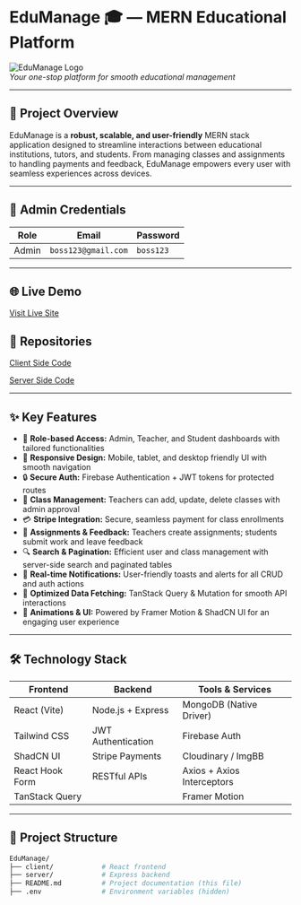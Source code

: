 # EduManage 🎓 — MERN Educational Platform

![EduManage Logo](./screenshot.png)  
*Your one-stop platform for smooth educational management*

---

## 🚀 Project Overview
EduManage is a **robust, scalable, and user-friendly** MERN stack application designed to streamline interactions between educational institutions, tutors, and students. From managing classes and assignments to handling payments and feedback, EduManage empowers every user with seamless experiences across devices.

---

## 🔑 Admin Credentials
| Role   | Email               | Password  |
|--------|---------------------|-----------|
| Admin  | `boss123@gmail.com` | `boss123` |

---

## 🌐 Live Demo
[Visit Live Site](https://my-school-b2c91.web.app/)  

## 🔗 Repositories  
[Client Side Code](https://github.com/Programming-Hero-Web-Course4/b11a12-client-side-Tawhide16)

[Server Side Code](https://github.com/Programming-Hero-Web-Course4/b11a12-server-side-Tawhide16)    


 

---

## ✨ Key Features

- 🎯 **Role-based Access:** Admin, Teacher, and Student dashboards with tailored functionalities  
- 📱 **Responsive Design:** Mobile, tablet, and desktop friendly UI with smooth navigation  
- 🔒 **Secure Auth:** Firebase Authentication + JWT tokens for protected routes  
- 🏫 **Class Management:** Teachers can add, update, delete classes with admin approval  
- 💳 **Stripe Integration:** Secure, seamless payment for class enrollments  
- 📝 **Assignments & Feedback:** Teachers create assignments; students submit work and leave feedback  
- 🔍 **Search & Pagination:** Efficient user and class management with server-side search and paginated tables  
- 🔔 **Real-time Notifications:** User-friendly toasts and alerts for all CRUD and auth actions  
- 🚀 **Optimized Data Fetching:** TanStack Query & Mutation for smooth API interactions  
- 🎨 **Animations & UI:** Powered by Framer Motion & ShadCN UI for an engaging user experience

---

## 🛠️ Technology Stack

| Frontend            | Backend             | Tools & Services        |
|---------------------|---------------------|------------------------|
| React (Vite)        | Node.js + Express   | MongoDB (Native Driver) |
| Tailwind CSS        | JWT Authentication  | Firebase Auth           |
| ShadCN UI           | Stripe Payments     | Cloudinary / ImgBB      |
| React Hook Form     | RESTful APIs        | Axios + Axios Interceptors |
| TanStack Query      |                     | Framer Motion           |

---

## 📂 Project Structure
```bash
EduManage/
├── client/            # React frontend
├── server/            # Express backend
├── README.md          # Project documentation (this file)
├── .env               # Environment variables (hidden)
